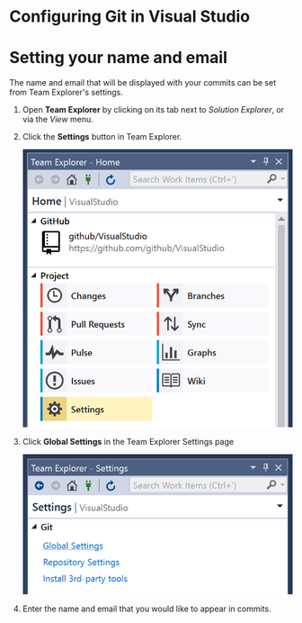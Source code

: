 # Configuring Git in Visual Studio

# Setting your name and email

The name and email that will be displayed with your commits can be set from Team Explorer's settings.

1. Open **Team Explorer** by clicking on its tab next to *Solution Explorer*, or via the *View* menu.

2. Click the **Settings** button in Team Explorer.

   ![The settings button in Team Explorer pane](images/settings-button.png)

3. Click **Global Settings** in the Team Explorer Settings page

   ![The global settings button in the Team Explorer settings page](images/global-settings-link.png)

4. Enter the name and email that you would like to appear in commits.
